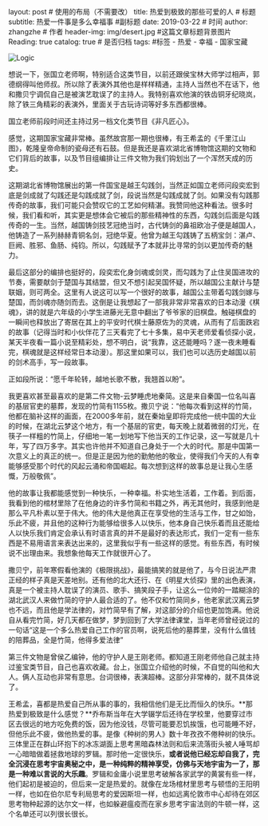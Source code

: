 layout:     post                    # 使用的布局（不需要改）
title:      热爱到极致的那些可爱的人                # 标题 
subtitle:   热爱一件事是多么幸福事 #副标题
date:       2019-03-22              # 时间
author:     zhangzhe                      # 作者
header-img: img/desert.jpg    #这篇文章标题背景图片
Reading: true
catalog: true                       # 是否归档
tags:                               #标签
    - 热爱
    - 幸福
    - 国家宝藏



![Logic](G:\repositories\github\PhilosopherZ.github.io\_posts\post-images\Logic.png)


想说一下，张国立老师啊，特别适合这类节目，以前还跟侯宝林大师学过相声，郭德纲得叫他师叔。所以除了表演外其他也是样样精通，主持人当然也不在话下，他和撒贝宁调侃自己是被演艺耽误了的主持人。我特别喜欢他演的铁齿铜牙纪晓岚，除了铁三角精彩的表演外，里面关于古玩诗词等好多东西都很棒。

国立老师前段时间还主持过另一档文化类节目《非凡匠心》。

感觉，这期国家宝藏非常棒。虽然故宫那一期也很棒，有王希孟的《千里江山图》，乾隆皇帝命制的瓷母还有石鼓。但是我还是喜欢湖北省博物馆这期的文物和它们背后的故事，以及节目组编排让三件文物为我们钩划出了一个浑然天成的历史。

这期湖北省博物馆展出的第一件国宝是越王勾践剑，当然正如国立老师问段奕宏到底是剑成就了勾践还是勾践成就了剑，段说当然是勾践成就了剑。如果没有勾践那传奇的故事，我们可能只会赞叹它的工艺如何精湛。我赞同他这种看法。很多时候，我们看和听，其实更是想体会它被后的那些精神性的东西，勾践剑后面是勾践传奇的一生。当然，越国铸剑技艺冠绝当时，古代铸剑的鼻祖欧冶子便是越国人，他铸造了一系列赫赫青铜名剑，冠绝华夏。他曾为越王勾践铸了五柄宝剑：湛卢、巨阙、胜邪、鱼肠、纯钧。所以，勾践赋予了本就非比寻常的剑以更加传奇的魅力。

最后这部分的编排也挺好的，段奕宏化身剑魂或剑灵，而勾践为了止住吴国进攻的节奏，需要献剑于楚国与其结盟，但又不想引起吴国怀疑，所以越国公主献计与楚联姻，则可两全。这里有人说这可以写一个很好的故事，越国公主带着勾践剑嫁与楚国，而剑魂亦随剑而去。这倒是让我想起了一部我非常非常喜欢的日本动漫《棋魂》，讲的就是六年级的小学生进藤光无意中翻出了爷爷家的旧棋盘。触碰棋盘的一瞬间也释放出了寄居在其上的平安时代棋士藤原佐为的灵魂，从而有了后面跌宕的故事（记得当时和小伙伴花了三天看完了七十多集，易中天老师爱看侦探小说，某天半夜看一篇小说至精彩处，想不明白，说“我靠，这还能睡吗？遂一夜未睡看完，棋魂就是这样经常日本动漫）。那这里如果可以，我们也可以选历史越国以前的剑术高手，写一段故事。

正如段所说：“愿千年轮转，越地长歌不散，我翘首以盼”。

我更喜欢甚至最喜欢的是第二件文物-云梦睡虎地秦简。这是来自秦国一位名叫喜的基层官吏的墓葬，发现的竹简有1155枚。撒贝宁说：“他每次看到这样的竹简，他都在脑补这样的画面，在2000多年前，就在秦始皇即将完成他一统中国的大业的时候，在湖北云梦这个地方，有一个基层的官吏，每天晚上就着微弱的灯光，在筷子一样粗的竹简上，仔细地一笔一划地写下他当天的工作记录，这一写就是几十年，写了四万多字。其实也许他并不知道自己身处于一个大的时代。那是中国第一次意义上的真正的统一。但是正是因为他的勤勉他的敬业，使得我们今天的人有幸能够感受那个时代的风起云涌和帝国崛起。每次想到这样的故事总是让我心生感慨，万般敬佩”。

他的故事让我都能感觉到一种快乐，一种幸福。朴实地生活着，工作着。到后面，我看到他的棺材里除了在他身边的许多竹简和书籍之外，再无其他时，我感到他是那么平凡朴素以至于伟大。他的伟大是他真正在享受他的生活与工作，甘之如饴，乐此不疲，并且他的这种行为能够给很多人以快乐，他本身自己快乐着而且还能给人以快乐我们肯定会承认有时语言真的并不是最好的表达形式，我们一定有一些东西是不易用语言来表达出来的，这里我似乎有一些这样的感觉。有些东西，有时候说不出理由来。我想象他每天工作就很开心了。

撒贝宁，前年寒假看他演的《极限挑战》，最能搞笑的就是他了，与今日说法严肃正经的样子真是天差地别。还有他的北大还行、在《明星大侦探》里的出色表演，真是一个被主持人耽误了的演员、歌手、搞笑段子手，让这么一位帅的一踏糊涂的湖北武汉人来做竹简的守护人最合适的了。他不仅和竹简同乡，他老家武汉离云梦也不远，而且他是学法律的，对竹简早有了解，对这部分的介绍也更加饱满。他说自从看完竹简，好几天都在做梦，梦到回到了大学法律课堂，当年老师曾经说过的一句话“这是一个多么热爱自己工作的官员啊，说死后他的墓葬里，没有什么值钱的陪葬品，全是竹简，他得多爱法律”

第三件文物是曾侯乙编钟，他的守护人是王刚老师。都知道王刚老师他自己就主持过鉴宝类节目，自己也喜欢收藏。台上，张国立介绍他的时候，不自觉的叫他和大人。俩人互动也非常有意思。台词很棒，表演超棒。这部分非常棒的，就不具体说了。

王希孟，喜都是热爱自己所从事的事的，我相信他们是无比而恒久的快乐。**那热爱到极致是什么感觉？**乔布斯当年在大学辍学后还待在学校里，他要穿过市区去很远的地方吃免费的饭，因为他没钱，尽管可能要忍饥挨饿，也可能睡不好，但他乐此不疲，做他热爱的事。是像《种树的男人》数十年孜孜不倦种树的快乐。三体里正在群山环抱下的冰冻湖面上思考黑暗森林法则和后来流落街头被人唾骂却一心暗暗做着拯救地球的罗辑。那时他一定很快乐，**或者说他已经忘却自我了，完全沉浸在思考宇宙奥秘之中，是一种纯粹的精神享受，仿佛与天地宇宙为一了，那是一种难以言说的大乐趣**。罗辑和金庸小说里思考破解各家武学的黄裳有些一样，他们起初是被迫的，但后来一定是热爱的。就像在龙场棺材里思考与顿悟的王阳明一样，也如在伯尔尼专利局思考的爱因斯坦一样，也如远离伦敦市中心却待在郊区思考物种起源的达尔文一样，也如躲避瘟疫而在家乡思考宇宙法则的牛顿一样，这个名单还可以列很长很长。